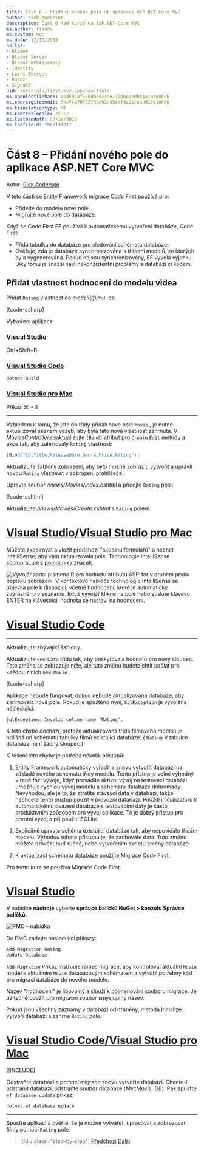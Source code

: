 ```yaml
---
title: Část 8 – Přidání nového pole do aplikace ASP.NET Core MVC
author: rick-anderson
description: Část 8 řad kurzů na ASP.NET Core MVC
ms.author: riande
ms.custom: mvc
ms.date: 12/13/2018
no-loc:
- Blazor
- Blazor Server
- Blazor WebAssembly
- Identity
- Let's Encrypt
- Razor
- SignalR
uid: tutorials/first-mvc-app/new-field
ms.openlocfilehash: acd5d38f156dbcd23a82796bdded051a103880eb
ms.sourcegitcommit: 50e7c970f327dbe92d45eaf4c21caa001c9106d0
ms.translationtype: MT
ms.contentlocale: cs-CZ
ms.lasthandoff: 07/10/2020
ms.locfileid: "86213101"
---
```

# <a name="part-8-add-a-new-field-to-an-aspnet-core-mvc-app"></a>Část 8 – Přidání nového pole do aplikace ASP.NET Core MVC

Autor: [Rick Anderson](https://twitter.com/RickAndMSFT)

V této části se [Entity Framework](/ef/core/get-started/aspnetcore/new-db) migrace Code First používá pro:

* Přidejte do modelu nové pole.
* Migrujte nové pole do databáze.

Když se Code First EF používá k automatickému vytvoření databáze, Code First:

* Přidá tabulku do databáze pro sledování schématu databáze.
* Ověřuje, zda je databáze synchronizována s třídami modelů, ze kterých byla vygenerována. Pokud nejsou synchronizovány, EF vyvolá výjimku. Díky tomu je snazší najít nekonzistentní problémy s databází či kódem.

## <a name="add-a-rating-property-to-the-movie-model"></a>Přidat vlastnost hodnocení do modelu videa

Přidat `Rating` vlastnost do *modelů/filmu. cs*:

[!code-csharp[](~/tutorials/first-mvc-app/start-mvc/sample/MvcMovie22/Models/MovieDateRating.cs?highlight=13&name=snippet)]

Vytvoření aplikace

### <a name="visual-studio"></a>[Visual Studio](#tab/visual-studio)

 Ctrl+Shift+B

### <a name="visual-studio-code"></a>[Visual Studio Code](#tab/visual-studio-code)

```dotnetcli
dotnet build
```

### <a name="visual-studio-for-mac"></a>[Visual Studio pro Mac](#tab/visual-studio-mac)

Příkaz ⌘ + B

------

Vzhledem k tomu, že jste do třídy přidali nové pole `Movie` , je nutné aktualizovat seznam vazeb, aby byla tato nová vlastnost zahrnutá. V *MoviesController.cs*aktualizujte `[Bind]` atribut pro `Create` `Edit` metody a akce tak, aby zahrnovaly `Rating` vlastnost:

```csharp
[Bind("Id,Title,ReleaseDate,Genre,Price,Rating")]
   ```

Aktualizujte šablony zobrazení, aby bylo možné zobrazit, vytvořit a upravit novou `Rating` vlastnost v zobrazení prohlížeče.

Upravte soubor */views/Movies/index.cshtml* a přidejte `Rating` pole:

[!code-cshtml[](~/tutorials/first-mvc-app/start-mvc/sample/MvcMovie22/Views/Movies/IndexGenreRating.cshtml?highlight=16,38&range=24-64)]

Aktualizujte */views/Movies/Create.cshtml* s `Rating` polem.

# <a name="visual-studio--visual-studio-for-mac"></a>[Visual Studio/Visual Studio pro Mac](#tab/visual-studio+visual-studio-mac)

Můžete zkopírovat a vložit předchozí "skupinu formulářů" a nechat intelliSense, aby vám aktualizovala pole. Technologie IntelliSense spolupracuje s [pomocníky značek](xref:mvc/views/tag-helpers/intro).

![Vývojář zadal písmeno R pro hodnotu atributu ASP-for v druhém prvku popisku zobrazení. V kontextové nabídce technologie IntelliSense se objevila pole k dispozici, včetně hodnocení, které je automaticky zvýrazněno v seznamu. Když vývojář klikne na pole nebo stiskne klávesu ENTER na klávesnici, hodnota se nastaví na hodnocení.](new-field/_static/cr.png)

# <a name="visual-studio-code"></a>[Visual Studio Code](#tab/visual-studio-code)

<!-- This tab intentionally left blank. -->

---

Aktualizujte zbývající šablony.

Aktualizujte `SeedData` třídu tak, aby poskytovala hodnotu pro nový sloupec. Tato změna se zobrazuje níže, ale tuto změnu budete chtít udělat pro každou z nich `new Movie` .

[!code-csharp[](start-mvc/sample/MvcMovie/Models/SeedDataRating.cs?name=snippet1&highlight=6)]

Aplikace nebude fungovat, dokud nebude aktualizována databáze, aby zahrnovala nové pole. Pokud je spuštěno nyní, `SqlException` je vyvolána následující:

`SqlException: Invalid column name 'Rating'.`

K této chybě dochází, protože aktualizovaná třída filmového modelu je odlišná od schématu tabulky filmů existující databáze. ( `Rating` V tabulce databáze není žádný sloupec.)

K řešení této chyby je potřeba několik přístupů:

1. Entity Framework automaticky vyřadit a znovu vytvořit databázi na základě nového schématu třídy modelu. Tento přístup je velmi výhodný v rané fázi vývoje, když provádíte aktivní vývoj na testovací databázi. umožňuje rychlou vývoj modelu a schématu databáze dohromady. Nevýhodou, ale je to, že ztratíte stávající data v databázi, takže nechcete tento přístup použít v provozní databázi. Použití inicializátoru k automatickému osazení databáze s testovacími daty je často produktivním způsobem pro vývoj aplikace. To je dobrý přístup pro prvotní vývoj a při použití SQLite.

2. Explicitně upravte schéma existující databáze tak, aby odpovídalo třídám modelu. Výhodou tohoto přístupu je, že zachováte data. Tuto změnu můžete provést buď ručně, nebo vytvořením skriptu změny databáze.

3. K aktualizaci schématu databáze použijte Migrace Code First.

Pro tento kurz se používá Migrace Code First.

# <a name="visual-studio"></a>[Visual Studio](#tab/visual-studio)

V nabídce **nástroje** vyberte **správce balíčků NuGet > konzolu Správce balíčků**.

  ![PMC – nabídka](adding-model/_static/pmc.png)

Do PMC zadejte následující příkazy:

```powershell
Add-Migration Rating
Update-Database
```

`Add-Migration`Příkaz instruuje rámec migrace, aby kontroloval aktuální `Movie` model s aktuálním `Movie` databázovým schématem a vytvořil potřebný kód pro migraci databáze do nového modelu.

Název "hodnocení" je libovolný a slouží k pojmenování souboru migrace. Je užitečné použít pro migrační soubor smysluplný název.

Pokud jsou všechny záznamy v databázi odstraněny, metoda Initialize vytvoří databázi a zahrne `Rating` pole.

# <a name="visual-studio-code--visual-studio-for-mac"></a>[Visual Studio Code/Visual Studio pro Mac](#tab/visual-studio-code+visual-studio-mac)

[!INCLUDE[](~/includes/RP-mvc-shared/sqlite-warn.md)]

Odstraňte databázi a pomocí migrace znovu vytvořte databázi. Chcete-li odstranit databázi, odstraňte soubor databáze (*MvcMovie. DB*). Pak spusťte `ef database update` příkaz:

```dotnetcli
dotnet ef database update
```

---
<!-- End of VS tabs -->

Spusťte aplikaci a ověřte, že je možné vytvářet, upravovat a zobrazovat filmy pomocí `Rating` pole.

> [!div class="step-by-step"]
> [Předchozí](search.md) 
>  [Další](validation.md)
